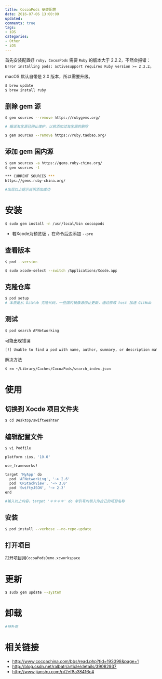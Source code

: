 ```yaml
---
title: CocoaPods 安装配置
date: 2016-07-06 13:00:00
updated:
comments: true
tags:
- iOS
categories:
- Other
- iOS
---
```


首先安装配置好 `ruby`，`CocoaPods` 需要 `Ruby` 的版本大于 2.2.2，不然会报错：`Error installing pods: activesupport requires Ruby version >= 2.2.2`。

macOS 默认自带是 2.0 版本，所以需要升级。

<!--more-->

```bash
$ brew update
$ brew install ruby
```

## 删除 gem 源

```bash
$ gem sources --remove https://rubygems.org/

# 据说淘宝源已停止维护，以前添加过淘宝源的删除

$ gem sources --remove https://ruby.taobao.org/
```

## 添加 gem 国内源

```bash
$ gem sources -a https://gems.ruby-china.org/
$ gem sources -l

*** CURRENT SOURCES ***
https://gems.ruby-china.org/

#出现以上提示说明添加成功
```

# 安装

```bash
$ sudo gem install -n /usr/local/bin cocoapods
```

* 若Xcode为预览版 ，在命令后边添加 `--pre`

## 查看版本

```bash
$ pod --version
```

```bash
$ sudo xcode-select --switch /Applications/Xcode.app
```

## 克隆仓库

```bash
$ pod setup
# 本质是从 GitHub 克隆代码，一些国内镜像源停止更新，通过修改 host 加速 GitHub
```

## 测试

```bash
$ pod search AFNetworking
```

可能出现错误

```bash
[!] Unable to find a pod with name, author, summary, or description matching `AFNetworking`
```

解决方法

```bash
$ rm ~/Library/Caches/CocoaPods/search_index.json
```

# 使用

## 切换到 Xocde 项目文件夹

```bash
$ cd Desktop/swiftweahter
```

## 编辑配置文件

```bash
$ vi Podfile

platform :ios, '10.0'

use_frameworks!

target 'MyApp' do
  pod 'AFNetworking', '~> 2.6'   
  pod 'ORStackView', '~> 3.0'
  pod 'SwiftyJSON', '~> 2.3'
end

#输入以上内容，target '＊＊＊＊' do 单引号内填入你自己的项目名称
```
## 安装

```bash
$ pod install --verbose --no-repo-update
```

## 打开项目

打开项目用`CocoaPodsDemo.xcworkspace`

# 更新

```bash
$ sudo gem update --system
```

# 卸载

```bash
#待补充
```

# 相关链接

* http://www.cocoachina.com/bbs/read.php?tid=193398&page=1  
* http://blog.csdn.net/ralbatr/article/details/39082937  
* http://www.jianshu.com/p/2ef8a38416c4
